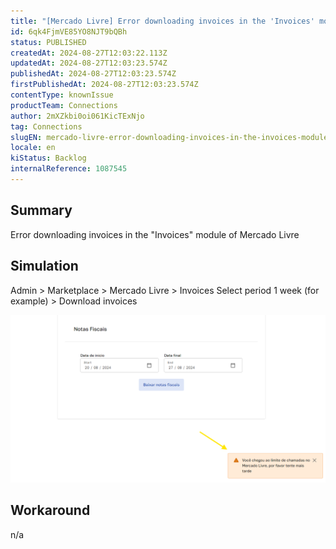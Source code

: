 ```yaml
---
title: "[Mercado Livre] Error downloading invoices in the 'Invoices' module"
id: 6qk4FjmVE85YO8NJT9bQBh
status: PUBLISHED
createdAt: 2024-08-27T12:03:22.113Z
updatedAt: 2024-08-27T12:03:23.574Z
publishedAt: 2024-08-27T12:03:23.574Z
firstPublishedAt: 2024-08-27T12:03:23.574Z
contentType: knownIssue
productTeam: Connections
author: 2mXZkbi0oi061KicTExNjo
tag: Connections
slugEN: mercado-livre-error-downloading-invoices-in-the-invoices-module
locale: en
kiStatus: Backlog
internalReference: 1087545
---
```


## Summary


Error downloading invoices in the "Invoices" module of Mercado Livre


##

## Simulation


Admin > Marketplace > Mercado Livre > Invoices
Select period 1 week (for example) > Download invoices

 ![](https://raw.githubusercontent.com/vtexdocs/known-issues/refs/heads/main/docs/en/known-issues/Connections/mercado-livre-error-downloading-invoices-in-the-invoices-module_1.png)


##

## Workaround


n/a





